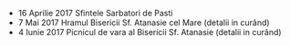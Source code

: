 * <label>16 Aprilie 2017</label> Sfintele Sarbatori de Pasti
* <label>7 Mai 2017</label> Hramul Bisericii Sf. Atanasie cel Mare (detalii in curând)
* <label>4 Iunie 2017</label> Picnicul de vara al Bisericii Sf. Atanasie (detalii in curând)